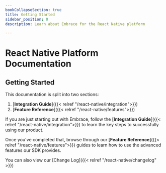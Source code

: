 ```yaml
---
bookCollapseSection: true
title: Getting Started
sidebar_position: 0
description: Learn about Embrace for the React Native platform

---
```

# React Native Platform Documentation

## Getting Started

This documentation is split into two sections:

1. [**Integration Guide**]({{< relref "/react-native/integration">}})
2. [**Feature Reference**]({{< relref "/react-native/features">}})

If you are just starting out with Embrace, follow the [**Integration Guide**]({{< relref "/react-native/integration">}}) to learn
the key steps to successfully using our product.

Once you've completed that, browse through our [**Feature Reference**]({{< relref "/react-native/features">}}) guides to learn how
to use the advanced features our SDK provides.

You can also view our [Change Log]({{< relref "/react-native/changelog" >}})
